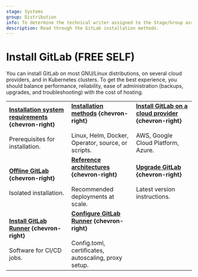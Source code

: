 ```yaml
---
stage: Systems
group: Distribution
info: To determine the technical writer assigned to the Stage/Group associated with this page, see https://handbook.gitlab.com/handbook/product/ux/technical-writing/#assignments
description: Read through the GitLab installation methods.
---
```


# Install GitLab **(FREE SELF)**

You can install GitLab on most GNU/Linux distributions, on several
cloud providers, and in Kubernetes clusters.
To get the best experience, you should balance performance, reliability,
ease of administration (backups, upgrades, and troubleshooting) with the cost of hosting.

<!-- markdownlint-disable MD044 -->
| | | |
|--|--|--|
| [**Installation system requirements**](requirements.md) **{chevron-right}**<br><br> Prerequisites for installation. | [**Installation methods**](install_methods.md) **{chevron-right}**<br><br> Linux, Helm, Docker, Operator, source, or scripts. | [**Install GitLab on a cloud provider**](cloud_providers.md) **{chevron-right}**<br><br> AWS, Google Cloud Platform, Azure. |
| [**Offline GitLab**](../topics/offline/index.md) **{chevron-right}**<br><br> Isolated installation. | [**Reference architectures**](../administration/reference_architectures/index.md) **{chevron-right}**<br><br> Recommended deployments at scale. | [**Upgrade GitLab**](../update/index.md) **{chevron-right}**<br><br> Latest version instructions. |
| [**Install GitLab Runner**](https://docs.gitlab.com/runner/install/) **{chevron-right}**<br><br> Software for CI/CD jobs. | [**Configure GitLab Runner**](https://docs.gitlab.com/runner/configuration/) **{chevron-right}**<br><br> Config.toml, certificates, autoscaling, proxy setup. | |
<!-- markdownlint-enable MD044 -->
